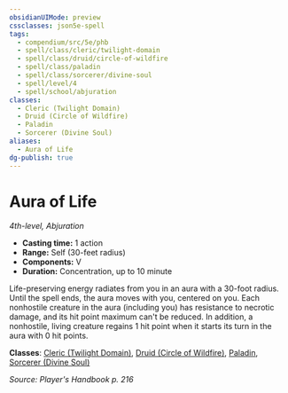 ```yaml
---
obsidianUIMode: preview
cssclasses: json5e-spell
tags:
  - compendium/src/5e/phb
  - spell/class/cleric/twilight-domain
  - spell/class/druid/circle-of-wildfire
  - spell/class/paladin
  - spell/class/sorcerer/divine-soul
  - spell/level/4
  - spell/school/abjuration
classes:
  - Cleric (Twilight Domain)
  - Druid (Circle of Wildfire)
  - Paladin
  - Sorcerer (Divine Soul)
aliases:
  - Aura of Life
dg-publish: true
---
```

# Aura of Life
*4th-level, Abjuration*  

- **Casting time:** 1 action
- **Range:** Self (30-feet radius)
- **Components:** V
- **Duration:** Concentration, up to 10 minute

Life-preserving energy radiates from you in an aura with a 30-foot radius. Until the spell ends, the aura moves with you, centered on you. Each nonhostile creature in the aura (including you) has resistance to necrotic damage, and its hit point maximum can't be reduced. In addition, a nonhostile, living creature regains 1 hit point when it starts its turn in the aura with 0 hit points.

**Classes**: [Cleric (Twilight Domain)](/Admin/CLI/classes/cleric-twilight-domain-tce.md), [Druid (Circle of Wildfire)](/Admin/CLI/classes/druid-circle-of-wildfire-tce.md), [Paladin](/Admin/CLI/classes/paladin.md), [Sorcerer (Divine Soul)](/Admin/CLI/classes/sorcerer-divine-soul-xge.md)

*Source: Player's Handbook p. 216*